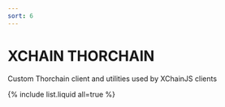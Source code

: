 ```yaml
---
sort: 6
---
```


# XCHAIN THORCHAIN

Custom Thorchain client and utilities used by XChainJS clients

{% include list.liquid all=true %}

